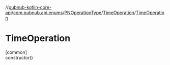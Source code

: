 //[pubnub-kotlin-core-api](../../../../index.md)/[com.pubnub.api.enums](../../index.md)/[PNOperationType](../index.md)/[TimeOperation](index.md)/[TimeOperation](-time-operation.md)

# TimeOperation

[common]\
constructor()
